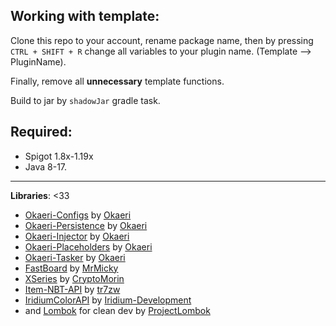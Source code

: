 

Working with template:
-----
Clone this repo to your account, rename package name, then by pressing ``CTRL + SHIFT + R`` change all variables to your plugin name. (Template --> PluginName).

Finally, remove all **unnecessary** template functions.

Build to jar by ``shadowJar`` gradle task.

**Required:**
-----
- Spigot 1.8x-1.19x
- Java 8-17.

------

**Libraries**: <33
- [Okaeri-Configs](https://github.com/OkaeriPoland/okaeri-configs) by [Okaeri](https://github.com/OkaeriPoland)
- [Okaeri-Persistence](https://github.com/OkaeriPoland/okaeri-persistence) by [Okaeri](https://github.com/OkaeriPoland)
- [Okaeri-Injector](https://github.com/OkaeriPoland/okaeri-injector) by [Okaeri](https://github.com/OkaeriPoland)
- [Okaeri-Placeholders](https://github.com/OkaeriPoland/okaeri-placeholders) by [Okaeri](https://github.com/OkaeriPoland)
- [Okaeri-Tasker](https://github.com/OkaeriPoland/okaeri-tasker) by [Okaeri](https://github.com/OkaeriPoland)
- [FastBoard](https://github.com/MrMicky-FR/FastBoard) by [MrMicky](https://github.com/MrMicky-FR)
- [XSeries](https://github.com/MrMicky-FR) by [CryptoMorin](https://github.com/CryptoMorin)
- [Item-NBT-API](https://github.com/tr7zw/Item-NBT-API) by [tr7zw](https://github.com/tr7zw)
- [IridiumColorAPI](https://github.com/Iridium-Development/IridiumColorAPI) by [Iridium-Development](https://github.com/Iridium-Development)
- and [Lombok](https://github.com/projectlombok/lombok) for clean dev by [ProjectLombok](https://github.com/projectlombok)